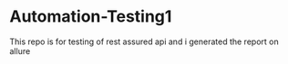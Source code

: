 # Automation-Testing1
This repo is for testing of rest assured api and i generated the report on allure
